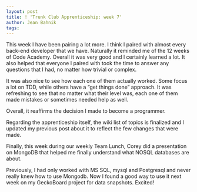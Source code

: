 ```yaml
---
layout: post
title: ! 'Trunk Club Apprenticeship: week 7'
author: Jean Bahnik
tags: 
---
```

This week I have been pairing a lot more. I think I paired with almost every back-end developer that we have. Naturally it reminded me of the 12 weeks of Code Academy. Overall it was very good and I certainly learned a lot. It also helped that everyone I paired with took the time to answer any questions that I had, no matter how trivial or complex.

<!-- more -->

It was also nice to see how each one of them actually worked. Some focus a lot on TDD, while others have a “get things done” approach. It was refreshing to see that no matter what their level was, each one of them made mistakes or sometimes needed help as well.

Overall, it reaffirms the decision I made to become a programmer.

Regarding the apprenticeship itself, the wiki list of topics is finalized and I updated my previous post about it to reflect the few changes that were made.

Finally, this week during our weekly Team Lunch, Corey did a presentation on MongoDB that helped me finally understand what NOSQL databases are about.

Previously, I had only worked with MS SQL, mysql and Postgresql and never really knew how to use Mongodb. Now I found a good way to use it next week on my GeckoBoard project for data snapshots. Excited!

